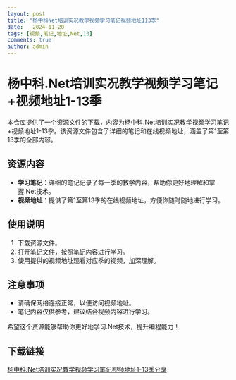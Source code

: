 ```yaml
---
layout: post
title: "杨中科Net培训实况教学视频学习笔记视频地址113季"
date:   2024-11-20
tags: [视频,笔记,地址,Net,13]
comments: true
author: admin
---
```

# 杨中科.Net培训实况教学视频学习笔记+视频地址1-13季

本仓库提供了一个资源文件的下载，内容为杨中科.Net培训实况教学视频学习笔记+视频地址1-13季。该资源文件包含了详细的笔记和在线视频地址，涵盖了第1至第13季的全部内容。

## 资源内容

- **学习笔记**：详细的笔记记录了每一季的教学内容，帮助你更好地理解和掌握.Net技术。
- **视频地址**：提供了第1至第13季的在线视频地址，方便你随时随地进行学习。

## 使用说明

1. 下载资源文件。
2. 打开笔记文件，按照笔记内容进行学习。
3. 使用提供的视频地址观看对应季的视频，加深理解。

## 注意事项

- 请确保网络连接正常，以便访问视频地址。
- 笔记内容仅供参考，建议结合视频内容进行学习。

希望这个资源能够帮助你更好地学习.Net技术，提升编程能力！

## 下载链接

[杨中科.Net培训实况教学视频学习笔记视频地址1-13季分享](https://pan.quark.cn/s/6c5df9359670)